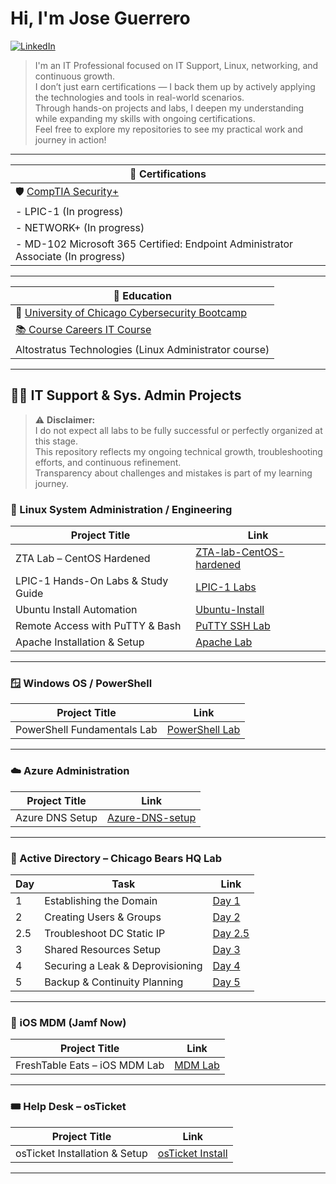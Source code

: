 # Hi, I'm Jose Guerrero

[![LinkedIn](https://img.shields.io/badge/LinkedIn-blue?style=for-the-badge&logo=linkedin&logoColor=white)](https://www.linkedin.com/in/joguerrero/)

> I'm an IT Professional focused on IT Support, Linux, networking, and continuous growth.  
> I don’t just earn certifications — I back them up by actively applying the technologies and tools in real-world scenarios.  
> Through hands-on projects and labs, I deepen my understanding while expanding my skills with ongoing certifications.  
> Feel free to explore my repositories to see my practical work and journey in action!


---

| 📜 **Certifications**                              |
|---------------------------------------------------|
| 🛡️ [CompTIA Security+](https://www.credly.com/badges/9678f89d-5ba9-4d57-8190-42ead314d0e8/public_url) |
| - LPIC-1 (In progress)                            |
| - NETWORK+ (In progress)                          |
| - MD-102 Microsoft 365 Certified: Endpoint Administrator Associate (In progress) |

---

| 🏫 **Education**                                                                                 |
|------------------------------------------------------------------------------------------------|
| 📖 [University of Chicago Cybersecurity Bootcamp](https://api.accredible.com/v1/auth/invite?code=35e53e09a9edc315ec86&credential_id=310bfba5-0ffc-4fa6-9e8c-adb7f61fb82b&url=https%3A%2F%2Fcredentials.professional.uchicago.edu%2F310bfba5-0ffc-4fa6-9e8c-adb7f61fb82b&ident=3a4a094f-62f5-46ea-97a5-88df8c6fee68/)  |
| [📚 Course Careers IT Course](https://coursecareers.com/courses/it-course/4a533448-6e09-4f1e-9725-2ba8e7a1cc51)                                                            |
| Altostratus Technologies (Linux Administrator course)                                          |

---

## 👨‍💻 IT Support & Sys. Admin Projects

> ⚠️ **Disclaimer:**  
> I do not expect all labs to be fully successful or perfectly organized at this stage.  
> This repository reflects my ongoing technical growth, troubleshooting efforts, and continuous refinement.  
> Transparency about challenges and mistakes is part of my learning journey.

### 🐧 Linux System Administration / Engineering

| Project Title | Link |
|---------------|------|
| ZTA Lab – CentOS Hardened | [ZTA-lab-CentOS-hardened](https://github.com/Jose01000111/ZTA-lab-ubuntu-hardened.git) |
| LPIC-1 Hands-On Labs & Study Guide | [LPIC-1 Labs](https://github.com/Jose01000111/Lab-StudyGuide-LPIC-1Hands-On-Labs.git) |
| Ubuntu Install Automation | [Ubuntu-Install](https://github.com/Jose01000111/Ubuntu-Install) |
| Remote Access with PuTTY & Bash | [PuTTY SSH Lab](https://github.com/Jose01000111/Putty-SSH-Lab.git) |
| Apache Installation & Setup | [Apache Lab](https://github.com/Jose01000111/Apache-Installation-Setup-Lab.git) |

---

### 🪟 Windows OS / PowerShell

| Project Title | Link |
|---------------|------|
| PowerShell Fundamentals Lab | [PowerShell Lab](https://github.com/Jose01000111/PowerShell-Fundamentals-Lab.git) |

---

### ☁️ Azure Administration

| Project Title | Link |
|---------------|------|
| Azure DNS Setup | [Azure-DNS-setup](https://github.com/Jose01000111/Azure-DNS-setup.git) |

---

### 🐻 Active Directory – Chicago Bears HQ Lab

| Day | Task | Link |
|-----|------|------|
| 1 | Establishing the Domain | [Day 1](https://github.com/Jose01000111/Day-1-Establishing-the-Active-Directory-Domain.git) |
| 2 | Creating Users & Groups | [Day 2](https://github.com/Jose01000111/Day-2-Creating-User-Accounts-and-Groups.git) |
| 2.5 | Troubleshoot DC Static IP | [Day 2.5](https://github.com/Jose01000111/troubleshoot-dc-static-ip.git) |
| 3 | Shared Resources Setup | [Day 3](https://github.com/Jose01000111/Day-3-Setting-Up-Shared-Resources.git) |
| 4 | Securing a Leak & Deprovisioning | [Day 4](https://github.com/Jose01000111/Day-4-Securing-a-Leak-and-Deprovisioning.git) |
| 5 | Backup & Continuity Planning | [Day 5](https://github.com/Jose01000111/Day-5-Backup-and-Continuity.git) |

---

### 📲 iOS MDM (Jamf Now)

| Project Title | Link |
|---------------|------|
| FreshTable Eats – iOS MDM Lab | [MDM Lab](https://github.com/Jose01000111/iOS-MDM-Lab-Jamf-Now-.git) |

---

### 🎟️ Help Desk – osTicket

| Project Title | Link |
|---------------|------|
| osTicket Installation & Setup | [osTicket Install](https://github.com/Jose01000111/osTicket-Install.git) |

---

